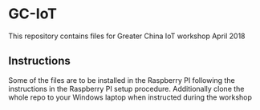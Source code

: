 # GC-IoT
This repository contains files for Greater China IoT workshop April 2018
## Instructions
Some of the files are to be installed in the Raspberry PI following the instructions in the Raspberry PI setup procedure. Additionally clone the whole repo to your Windows laptop when instructed during the workshop
